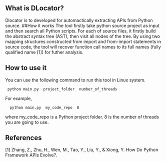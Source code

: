 
## What is DLocator? 
Dlocator is to developed for automactically extracting APIs from Python source.
##How it works
The tool firstly take python source project as input and then search all Python scripts. For each of source files, it firstly build the abstract syntax tree (AST), then visit all nodes of the tree. By using two mapping structures constructed from import and from-import statements  in source code, the tool will recover function call names to its full names (fully qualified name [1]) for futher analysis. 

## How to use it
You can use the following command to run this tool in Linux system.
```console
 python main.py  project_folder  number_of_threads
```
For example,
```console
  python main.py  my_code_repo  8
```
 where my_code_repo is a Python project folder. 8 is the number of threads you are going to use.

## References
[1] Zhang, Z., Zhu, H., Wen, M., Tao, Y., Liu, Y., & Xiong, Y. How Do Python Framework APIs Evolve?.

